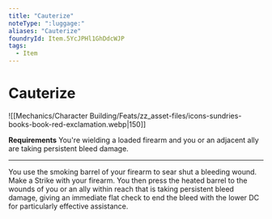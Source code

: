 ```yaml
---
title: "Cauterize"
noteType: ":luggage:"
aliases: "Cauterize"
foundryId: Item.5YcJPHl1GhDdcWJP
tags:
  - Item
---
```


# Cauterize
![[Mechanics/Character Building/Feats/zz_asset-files/icons-sundries-books-book-red-exclamation.webp|150]]

**Requirements** You're wielding a loaded firearm and you or an adjacent ally are taking persistent bleed damage.

* * *

You use the smoking barrel of your firearm to sear shut a bleeding wound. Make a Strike with your firearm. You then press the heated barrel to the wounds of you or an ally within reach that is taking persistent bleed damage, giving an immediate flat check to end the bleed with the lower DC for particularly effective assistance.
